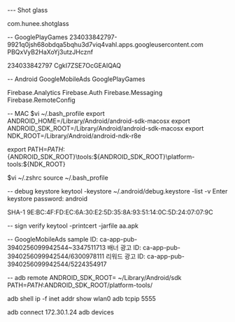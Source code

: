 --- Shot glass

com.hunee.shotglass

-- GooglePlayGames
234033842797-9921q0jsh68obdqa5bqhu3d7viq4vahl.apps.googleusercontent.com
PBQxVyB2HaXoYj3utzJHcznf

<?xml version="1.0" encoding="utf-8"?>
<!--Google Play game services IDs. Save this file as res/values/games-ids.xml in your project.-->
<resources>
  <!--app_id-->
  <string name="app_id" translatable="false">234033842797</string>
  <!--package_name-->
  <string name="package_name" translatable="false"></string>
  <!--leaderboard shot glass-->
  <string name="leaderboard_shot_glass" translatable="false">CgkI7ZSE7OcGEAIQAQ</string>
</resources>


-- Android
GoogleMobileAds
GooglePlayGames

Firebase.Analytics
Firebase.Auth
Firebase.Messaging
Firebase.RemoteConfig


-- MAC
$vi ~/.bash_profile
export ANDROID_HOME=/Library/Android/android-sdk-macosx
export ANDROID_SDK_ROOT=/Library/Android/android-sdk-macosx
export NDK_ROOT=/Library/Android/android-ndk-r8e

export PATH=${PATH}:${ANDROID_SDK_ROOT}\tools:${ANDROID_SDK_ROOT}\platform-tools:${NDK_ROOT}

$vi ~/.zshrc
source ~/.bash_profile


-- debug keystore
keytool -keystore ~/.android/debug.keystore -list -v
Enter keystore password:  android

SHA-1
9E:BC:4F:FD:EC:6A:30:E2:5D:35:8A:93:51:14:0C:5D:24:07:07:9C


-- sign verify
keytool -printcert -jarfile aa.apk  

-- GoogleMobileAds
sample ID: ca-app-pub-3940256099942544~3347511713
배너 광고 ID: ca-app-pub-3940256099942544/6300978111
리워드 광고 ID: ca-app-pub-3940256099942544/5224354917
 
-- adb remote
ANDROID_SDK_ROOT= ~/Library/Android/sdk
PATH=$PATH:$ANDROID_SDK_ROOT/platform-tools/

adb shell ip -f inet addr show wlan0
adb tcpip 5555

adb connect 172.30.1.24
adb devices
